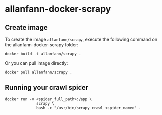 allanfann-docker-scrapy
=======================


Create image
-----

To create the image `allanfann/scrapy`, execute the following command on the allanfann-docker-scrapy folder:

	docker build -t allanfann/scrapy .

Or you can pull image directly:

	docker pull allanfann/scrapy .

Running your crawl spider
------------------------------

    docker run -v <spider_full_path>:/app \
                  scrapy \
                  bash -c "/usr/bin/scrapy crawl <spider_name>" .

